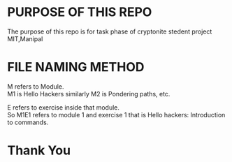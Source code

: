 # PURPOSE OF THIS REPO
The purpose of this repo is for task phase of cryptonite stedent project MIT,Manipal

# FILE NAMING METHOD
M refers to Module.  
M1 is Hello Hackers similarly M2 is Pondering paths, etc.


E refers to exercise inside that module.  
So M1E1 refers to module 1 and exercise 1 that is Hello hackers: Introduction to commands.
# Thank You